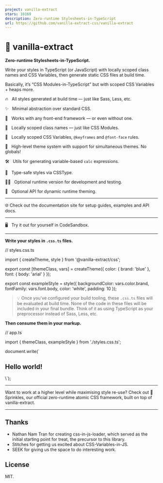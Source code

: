 ```yaml
---
project: vanilla-extract
stars: 10169
description: Zero-runtime Stylesheets-in-TypeScript
url: https://github.com/vanilla-extract-css/vanilla-extract
---
```


🧁 vanilla-extract
==================

**Zero-runtime Stylesheets-in-TypeScript.**

Write your styles in TypeScript (or JavaScript) with locally scoped class names and CSS Variables, then generate static CSS files at build time.

Basically, it’s “CSS Modules\-in-TypeScript” but with scoped CSS Variables + heaps more.

🔥   All styles generated at build time — just like Sass, Less, etc.

✨   Minimal abstraction over standard CSS.

🦄   Works with any front-end framework — or even without one.

🌳   Locally scoped class names — just like CSS Modules.

🚀   Locally scoped CSS Variables, `@keyframes` and `@font-face` rules.

🎨   High-level theme system with support for simultaneous themes. No globals!

🛠   Utils for generating variable-based `calc` expressions.

💪   Type-safe styles via CSSType.

🏃‍♂️   Optional runtime version for development and testing.

🙈   Optional API for dynamic runtime theming.

* * *

🌐 Check out the documentation site for setup guides, examples and API docs.

* * *

🖥   Try it out for yourself in CodeSandbox.

* * *

**Write your styles in `.css.ts` files.**

// styles.css.ts

import { createTheme, style } from '@vanilla-extract/css';

export const \[themeClass, vars\] \= createTheme({
  color: {
    brand: 'blue'
  },
  font: {
    body: 'arial'
  }
});

export const exampleStyle \= style({
  backgroundColor: vars.color.brand,
  fontFamily: vars.font.body,
  color: 'white',
  padding: 10
});

> 💡 Once you've configured your build tooling, these `.css.ts` files will be evaluated at build time. None of the code in these files will be included in your final bundle. Think of it as using TypeScript as your preprocessor instead of Sass, Less, etc.

**Then consume them in your markup.**

// app.ts

import { themeClass, exampleStyle } from './styles.css.ts';

document.write(\`
  <section class="${themeClass}">
    <h1 class="${exampleStyle}">Hello world!</h1>
  </section>
\`);

* * *

Want to work at a higher level while maximising style re-use? Check out 🍨 Sprinkles, our official zero-runtime atomic CSS framework, built on top of vanilla-extract.

* * *

Thanks
------

-   Nathan Nam Tran for creating css-in-js-loader, which served as the initial starting point for treat, the precursor to this library.
-   Stitches for getting us excited about CSS-Variables-in-JS.
-   SEEK for giving us the space to do interesting work.

License
-------

MIT.
